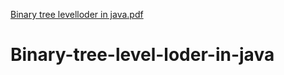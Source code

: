 [Binary tree levelloder in java.pdf](https://github.com/ms0208/Binary-tree-level-loder-in-java/files/9387911/Binary.tree.levelloder.in.java.pdf)
# Binary-tree-level-loder-in-java
